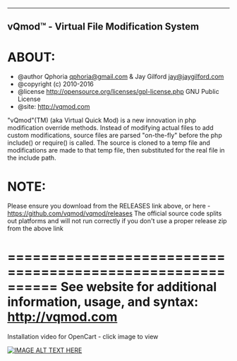 -----------------------------------------
vQmod™ - Virtual File Modification System
-----------------------------------------

ABOUT:
======
 * @author Qphoria <qphoria@gmail.com> & Jay Gilford <jay@jaygilford.com>
 * @copyright (c) 2010-2016
 * @license http://opensource.org/licenses/gpl-license.php GNU Public License
 * @site: http://vqmod.com

"vQmod"(TM) (aka Virtual Quick Mod) is a new innovation in php modification override methods.
Instead of modifying actual files to add custom modifications, source files are parsed
"on-the-fly" before the php include() or require() is called.
The source is cloned to a temp file and modifications are made to that temp file, then
substituted for the real file in the include path.

NOTE:
======
Please ensure you download from the RELEASES link above, or here - https://github.com/vqmod/vqmod/releases
The official source code splits out platforms and will not run correctly if you don't use a proper release zip from the above link

==========================================================
See website for additional information, usage, and syntax:
http://vqmod.com
==========================================================

Installation video for OpenCart - click image to view

[![IMAGE ALT TEXT HERE](http://img.youtube.com/vi/ezS1jWoMmjc/0.jpg)](http://www.youtube.com/watch?v=ezS1jWoMmjc)
